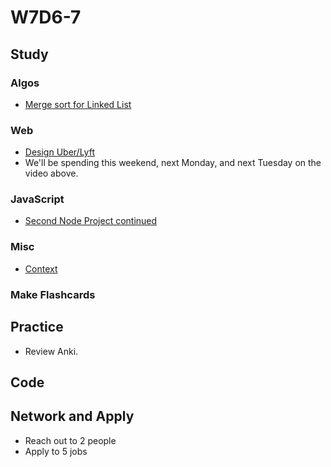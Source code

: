 # W7D6-7

## Study

### Algos 
- [Merge sort for Linked List](https://www.geeksforgeeks.org/merge-sort-for-linked-list/)

### Web
- [Design Uber/Lyft](https://www.youtube.com/watch?v=J3DY3Te3A_A)
- We'll be spending this weekend, next Monday, and next Tuesday on the video above.

### JavaScript
- [Second Node Project continued](https://github.com/Pklong/chat-app)

### Misc
- [Context](https://reacttraining.com/patterns/)

### Make Flashcards

## Practice

- Review Anki. 

## Code 

## Network and Apply 

- Reach out to 2 people
- Apply to 5 jobs 
